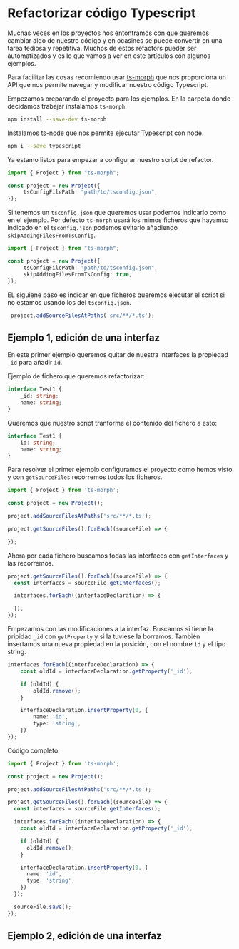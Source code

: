 # Refactorizar código Typescript

Muchas veces en los proyectos nos entontramos con que queremos cambiar algo de nuestro código y en ocasines se puede convertir en una tarea tediosa y repetitiva. Muchos de estos refactors pueder ser automatizados y es lo que vamos a ver en este artículos con algunos ejemplos.

Para facilitar las cosas recomiendo usar [ts-morph](https://github.com/dsherret/ts-morph/) que nos proporciona un API que nos permite navegar y modificar nuestro código Typescript.

Empezamos preparando el proyecto para los ejemplos. En la carpeta donde decidamos trabajar instalamos `ts-morph`.

```bash
npm install --save-dev ts-morph
```

Instalamos [ts-node](https://www.npmjs.com/package/ts-node) que nos permite ejecutar Typescript con node.

```bash
npm i --save typescript
```

Ya estamo listos para empezar a configurar nuestro script de refactor.

```ts
import { Project } from "ts-morph";

const project = new Project({
     tsConfigFilePath: "path/to/tsconfig.json",
});
```

Si tenemos un `tsconfig.json` que queremos usar podemos indicarlo como en el ejemplo. Por defecto `ts-morph` usará los mimos ficheros que hayamso indicado en el `tsconfig.json` podemos evitarlo añadiendo `skipAddingFilesFromTsConfig`.

```ts
import { Project } from "ts-morph";

const project = new Project({
     tsConfigFilePath: "path/to/tsconfig.json",
     skipAddingFilesFromTsConfig: true,
});
```

EL siguiene paso es indicar en que ficheros queremos ejecutar el script si no estamos usando los del `tsconfig.json`.

```ts
 project.addSourceFilesAtPaths('src/**/*.ts');
 ```

## Ejemplo 1, edición de una interfaz

En este primer ejemplo queremos quitar de nuestra interfaces la propiedad `_id` para añadir `id`.

Ejemplo de fichero que queremos refactorizar:

```ts
interface Test1 {
    _id: string;
    name: string;
}
```

Queremos que nuestro script tranforme el contenido del fichero a esto:

```ts
interface Test1 {
    id: string;
    name: string;
}
```

Para resolver el primer ejemplo configuramos el proyecto como hemos visto y con `getSourceFiles` recorremos todos los ficheros.

```ts
import { Project } from 'ts-morph';

const project = new Project();

project.addSourceFilesAtPaths('src/**/*.ts');

project.getSourceFiles().forEach((sourceFile) => {

});
```

Ahora por cada fichero buscamos todas las interfaces con `getInterfaces` y las recorremos.

```ts
project.getSourceFiles().forEach((sourceFile) => {
  const interfaces = sourceFile.getInterfaces();

  interfaces.forEach((interfaceDeclaration) => {

  });
});
```

Empezamos con las modificaciones a la interfaz. Buscamos si tiene la pripidad `_id` con `getProperty` y si la tuviese la borramos. También insertamos una nueva propiedad en la posición, con el nombre `id` y el tipo string.

```ts
interfaces.forEach((interfaceDeclaration) => {
    const oldId = interfaceDeclaration.getProperty('_id');

    if (oldId) {
        oldId.remove();
    }

    interfaceDeclaration.insertProperty(0, {
        name: 'id',
        type: 'string',
    })
});
```

Código completo:

```ts
import { Project } from 'ts-morph';

const project = new Project();

project.addSourceFilesAtPaths('src/**/*.ts');

project.getSourceFiles().forEach((sourceFile) => {
  const interfaces = sourceFile.getInterfaces();

  interfaces.forEach((interfaceDeclaration) => {
    const oldId = interfaceDeclaration.getProperty('_id');

    if (oldId) {
      oldId.remove();
    }

    interfaceDeclaration.insertProperty(0, {
      name: 'id',
      type: 'string',
    })
  });

  sourceFile.save();
});
```

## Ejemplo 2, edición de una interfaz